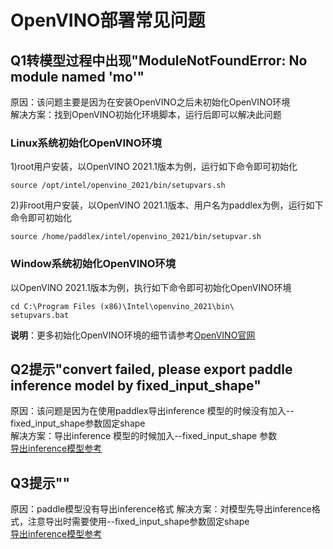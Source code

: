 # OpenVINO部署常见问题

## Q1转模型过程中出现"ModuleNotFoundError: No module named 'mo'"  

原因：该问题主要是因为在安装OpenVINO之后未初始化OpenVINO环境  
解决方案：找到OpenVINO初始化环境脚本，运行后即可以解决此问题  

### Linux系统初始化OpenVINO环境
1)root用户安装，以OpenVINO 2021.1版本为例，运行如下命令即可初始化  

```
source /opt/intel/openvino_2021/bin/setupvars.sh
```

2)非root用户安装，以OpenVINO 2021.1版本、用户名为paddlex为例，运行如下命令即可初始化

```
source /home/paddlex/intel/openvino_2021/bin/setupvar.sh
```

### Window系统初始化OpenVINO环境
以OpenVINO 2021.1版本为例，执行如下命令即可初始化OpenVINO环境  

```
cd C:\Program Files (x86)\Intel\openvino_2021\bin\
setupvars.bat
```

**说明**：更多初始化OpenVINO环境的细节请参考[OpenVINO官网](https://docs.openvinotoolkit.org/latest/index.html)


## Q2提示"convert failed, please export paddle inference model by fixed_input_shape"
原因：该问题是因为在使用paddlex导出inference 模型的时候没有加入--fixed_input_shape参数固定shape  
解决方案：导出inference 模型的时候加入--fixed_input_shape 参数  
[导出inference模型参考](https://github.com/PaddlePaddle/PaddleX/blob/develop/docs/deploy/export_model.md)


## Q3提示""
原因：paddle模型没有导出inference格式
解决方案：对模型先导出inference格式，注意导出时需要使用--fixed_input_shape参数固定shape  
[导出inference模型参考](https://github.com/PaddlePaddle/PaddleX/blob/develop/docs/deploy/export_model.md)
